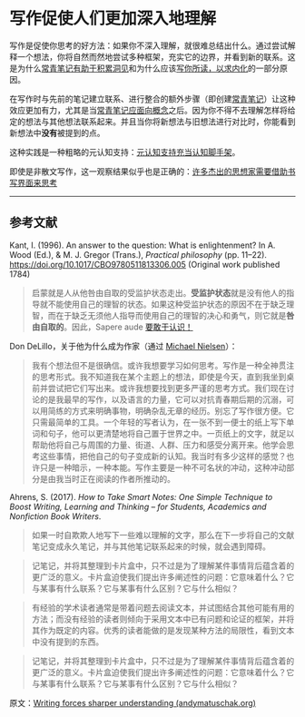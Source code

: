 # 写作促使人们更加深入地理解

写作是促使你思考的好方法：如果你不深入理解，就很难总结出什么。通过尝试解释一个想法，你将自然而然地尝试多种框架，充实它的边界，并看到新的联系。这是为什么[常青笔记有助于积累洞见](https://notes.andymatuschak.org/z6cFzJWgj9vZpnrQsjrZ8yCNREzCTgyFeVZTb)和为什么应该[写你所读，以求内化](https://notes.andymatuschak.org/zg3fYweZpbHeBTpcYke5mF4ZfrJutYcQEtFo)的一部分原因。

在写作时与先前的笔记建立联系、进行整合的额外步骤（即创建[常青笔记](https://notes.andymatuschak.org/z4SDCZQeRo4xFEQ8H4qrSqd68ucpgE6LU155C)）让这种效应更加有力，尤其是当[常青笔记应面向概念](https://notes.andymatuschak.org/z6bci25mVUBNFdVWSrQNKr6u7AZ1jFzfTVbMF)之后。因为你不得不去理解怎样将给定的想法与其他想法联系起来。并且当你将新想法与旧想法进行对比时，你能看到新想法中**没有**被提到的点。

这种实践是一种粗略的元认知支持：[元认知支持充当认知脚手架](https://notes.andymatuschak.org/z4qFtxPZi21DKoLruHcmsocee1YnZy9JMArb6)。

即使是非散文写作，这一观察结果似乎也是正确的：[许多杰出的思想家需要借助书写界面来思考](https://notes.andymatuschak.org/z5WDNZizsbAzE1p2BLwr339fV4TCpzNvaztP2)

------

## 参考文献

Kant, I. (1996). An answer to the question: What is enlightenment? In A. Wood (Ed.), & M. J. Gregor (Trans.), *Practical philosophy* (pp. 11–22). https://doi.org/10.1017/CBO9780511813306.005 (Original work published 1784)

> 启蒙就是人从他咎由自取的受监护状态走出。**受监护状态**就是没有他人的指导就不能使用自己的理智的状态。如果这种受监护状态的原因不在于缺乏理智，而在于缺乏无须他人指导而使用自己的理智的决心和勇气，则它就是**咎由自取的**。因此，Sapere aude [要敢于认识！](https://notes.andymatuschak.org/z8q1K5a8i95qARkpFwS45qqtQzM8th82TkeUg)

Don DeLillo，关于他为什么成为作家（通过 [Michael Nielsen]( https://notes.andymatuschak.org/zgix4jsevuq5qwqf6xy3y2xoospktjfp9va)）：

> 我有个想法但不是很确信。或许我想要学习如何思考。写作是一种全神贯注的思考形式。我不知道我在某个主题上的想法，即使是今天，直到我坐到桌前并尝试把它们写出来。或许我想要找到更多严谨的思考方式。我们现在讨论的是我最早的写作，以及语言的力量，它可以对抗青春期后期的沉溺，可以用简练的方式来明确事物，明确杂乱无章的经历。别忘了写作很方便。它只需最简单的工具。一个年轻的写者认为，在一张不到一便士的纸上写下单词和句子，他可以更清楚地将自己置于世界之中。一页纸上的文字，就足以帮助他将自己与周围的力量、街道、人群、压力和感受分离开来。他学会思考这些事情，把他自己的句子变成新的认知。我当时有多少这样的感觉？也许只是一种暗示，一种本能。写作主要是一种不可名状的冲动，这种冲动部分是由我当时正在阅读的作者所推动的。

Ahrens, S. (2017). *How to Take Smart Notes: One Simple Technique to Boost Writing, Learning and Thinking – for Students, Academics and Nonfiction Book Writers*.

> 如果一时自欺欺人地写下一些难以理解的文字，那么在下一步将自己的文献笔记变成永久笔记，并与其他笔记联系起来的时候，就会遇到障碍。

> 记笔记，并将其整理到卡片盒中，只不过是为了理解某件事情背后蕴含着的更广泛的意义。卡片盒迫使我们提出许多阐述性的问题：它意味着什么？它与某事有什么联系？它与某事有什么区别？它与什么相似？

> 有经验的学术读者通常是带着问题去阅读文本，并试图结合其他可能有用的方法；而没有经验的读者则倾向于采用文本中已有问题和论证的框架，并将其作为既定的内容。优秀的读者能做的是发现某种方法的局限性，看到文本中没有提到的东西。

> 记笔记，并将其整理到卡片盒中，只不过是为了理解某件事情背后蕴含着的更广泛的意义。卡片盒迫使我们提出许多阐述性的问题：它意味着什么？它与某事有什么联系？它与某事有什么区别？它与什么相似？

原文：[Writing forces sharper understanding (andymatuschak.org)](https://notes.andymatuschak.org/z8q1K5a8i95qARkpFwS45qqtQzM8th82TkeUg)